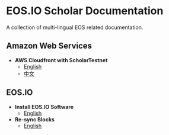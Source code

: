 # EOS.IO Scholar Documentation

A collection of multi-lingual EOS related documentation.

## Amazon Web Services

- **AWS Cloudfront with ScholarTestnet**
  - [English](aws/aws-cloudfront-with-scholar-testnet/README.md)
  - [中文](aws/aws-cloudfront-with-scholar-testnet/README-Chinese.md)

## EOS.IO

- **Install EOS.IO Software**
  - [English](eosio/install-eosio-software/README.md)
- **Re-sync Blocks**
  - [English](eosio/eosio-re-sync-blocks/README.md)